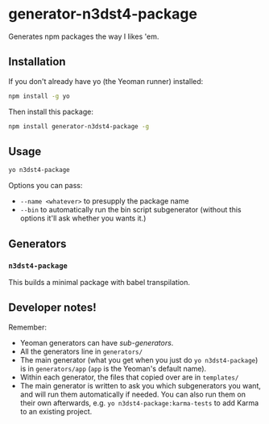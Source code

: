 # generator-n3dst4-package

Generates npm packages the way I likes 'em.

## Installation

If you don't already have yo (the Yeoman runner) installed:
```sh
npm install -g yo
```

Then install this package:
```sh
npm install generator-n3dst4-package -g
```

## Usage

```sh
yo n3dst4-package
```

Options you can pass:

* `--name <whatever>` to presupply the package name
* `--bin` to automatically run the bin script subgenerator (without this options it'll ask whether you wants it.)

## Generators

### `n3dst4-package`

This builds a minimal package with babel transpilation.

## Developer notes!

Remember:

* Yeoman generators can have *sub-generators*.
* All the generators line in `generators/`
* The main generator (what you get when you just do `yo n3dst4-package`) is in `generators/app` (`app` is the Yeoman's default name).
* Within each generator, the files that copied over are in `templates/`
* The main generator  is written to ask you which subgenerators you want, and will run them automatically if needed. You can also run them on their own afterwards, e.g. `yo n3dst4-package:karma-tests` to add Karma to an existing project.
